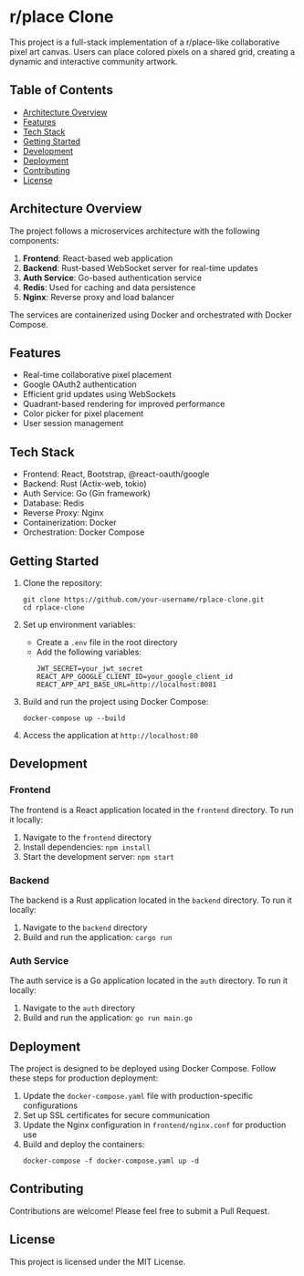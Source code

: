 # r/place Clone

This project is a full-stack implementation of a r/place-like collaborative pixel art canvas. Users can place colored pixels on a shared grid, creating a dynamic and interactive community artwork.

## Table of Contents

- [Architecture Overview](#architecture-overview)
- [Features](#features)
- [Tech Stack](#tech-stack)
- [Getting Started](#getting-started)
- [Development](#development)
- [Deployment](#deployment)
- [Contributing](#contributing)
- [License](#license)

## Architecture Overview

The project follows a microservices architecture with the following components:

1. **Frontend**: React-based web application
2. **Backend**: Rust-based WebSocket server for real-time updates
3. **Auth Service**: Go-based authentication service
4. **Redis**: Used for caching and data persistence
5. **Nginx**: Reverse proxy and load balancer

The services are containerized using Docker and orchestrated with Docker Compose.

## Features

- Real-time collaborative pixel placement
- Google OAuth2 authentication
- Efficient grid updates using WebSockets
- Quadrant-based rendering for improved performance
- Color picker for pixel placement
- User session management

## Tech Stack

- Frontend: React, Bootstrap, @react-oauth/google
- Backend: Rust (Actix-web, tokio)
- Auth Service: Go (Gin framework)
- Database: Redis
- Reverse Proxy: Nginx
- Containerization: Docker
- Orchestration: Docker Compose

## Getting Started

1. Clone the repository:
   ```
   git clone https://github.com/your-username/rplace-clone.git
   cd rplace-clone
   ```

2. Set up environment variables:
   - Create a `.env` file in the root directory
   - Add the following variables:
     ```
     JWT_SECRET=your_jwt_secret
     REACT_APP_GOOGLE_CLIENT_ID=your_google_client_id
     REACT_APP_API_BASE_URL=http://localhost:8081
     ```

3. Build and run the project using Docker Compose:
   ```
   docker-compose up --build
   ```

4. Access the application at `http://localhost:80`

## Development

### Frontend

The frontend is a React application located in the `frontend` directory. To run it locally:

1. Navigate to the `frontend` directory
2. Install dependencies: `npm install`
3. Start the development server: `npm start`

### Backend

The backend is a Rust application located in the `backend` directory. To run it locally:

1. Navigate to the `backend` directory
2. Build and run the application: `cargo run`

### Auth Service

The auth service is a Go application located in the `auth` directory. To run it locally:

1. Navigate to the `auth` directory
2. Build and run the application: `go run main.go`

## Deployment

The project is designed to be deployed using Docker Compose. Follow these steps for production deployment:

1. Update the `docker-compose.yaml` file with production-specific configurations
2. Set up SSL certificates for secure communication
3. Update the Nginx configuration in `frontend/nginx.conf` for production use
4. Build and deploy the containers:
   ```
   docker-compose -f docker-compose.yaml up -d
   ```

## Contributing

Contributions are welcome! Please feel free to submit a Pull Request.

## License

This project is licensed under the MIT License.
